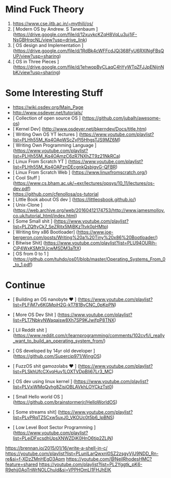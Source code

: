 # Mind Fuck Theory
1. https://www.cse.iitb.ac.in/~mythili/os/
2. [ Modern OS by Andrew. S Tanenbaum ] (https://drive.google.com/file/d/12xuvkcKZqH8VqLu3uj1iF-NsGBHrqcNL/view?usp=drive_link)
3. [ OS design and Implementation ] (https://drive.google.com/file/d/1RdBk4cWFFcdJQj368FyU6RXlNgFBsQUP/view?usp=sharing)
4. [ OS in Three Pieces ] (https://drive.google.com/file/d/1ehwopByCLaqC4hYyWTqZFJJpENijnNbK/view?usp=sharing)

# Some Interesting Stuff

- https://wiki.osdev.org/Main_Page
- http://www.osdever.net/tutorials/
- [ Collection of open source OS ] (https://github.com/jubalh/awesome-os)
- [ Kernel Dev] (http://www.osdever.net/bkerndev/Docs/title.htm)
- [ Writing Own OS YT lectures ] (https://www.youtube.com/playlist?list=PLHh55M_Kq4OApWScZyPl5HhgsTJS9MZ6M)
- [ Writing Own Programming Language ] (https://www.youtube.com/playlist?list=PLHh55M_Kq4OAmzC6zR7NXhZT9z21NkRCa)
- [ Linux From Scratch YT ] (https://www.youtube.com/playlist?list=PLHh55M_Kq4OAPznDEcgnkQsbjgvG-QFBR)
- [ Linux From Scratch Web ] (https://www.linuxfromscratch.org/)
- [ Cool Stuff ] (https://www.cs.bham.ac.uk/~exr/lectures/opsys/10_11/lectures/os-dev.pdf)
- https://github.com/cfenollosa/os-tutorial
- [ Little Book about OS dev ] (https://littleosbook.github.io/)
- [ Unix-Clone ] (https://web.archive.org/web/20160412174753/http://www.jamesmolloy.co.uk/tutorial_html/index.html)
- [ Some Small shit ] (https://www.youtube.com/playlist?list=PLZQftyCk7_SeZRitx5MjBKzTtvk0pHMtp)
- [ Writing tiny x86 Bootloader] (https://www.joe-bergeron.com/posts/Writing%20a%20Tiny%20x86%20Bootloader/)
- [ Bitwise Shit] (https://www.youtube.com/playlist?list=PLU94OURih-CiP4WxKSMt3UcwMSDM3aTtX)
- [ OS from 0 to 1 ] (https://github.com/tuhdo/os01/blob/master/Operating_Systems_From_0_to_1.pdf)

# Continue
- [ Building an OS nanobyte ❤️  ] (https://www.youtube.com/playlist?list=PLFjM7v6KGMpiH2G-kT781ByCNC_0pKpPN)
- [ More OS Dev Shit ] (https://www.youtube.com/playlist?list=PLT7NbkyNWaqajsw8Xh7SP9KJwjfpP8TNX)
- [ Lil Reddit shit ] (https://www.reddit.com/r/learnprogramming/comments/102cvfj/i_really_want_to_build_an_operating_system_from/)
- [ OS developed by 14yr old developer ] (https://github.com/Supercip971/WingOS)

- [ FuzzOS shit gamozolabs ❤️ ] (https://www.youtube.com/playlist?list=PLSkhUfcCXvqHuv1LOXTVDpBIi67Lr3_MC)
- [ OS dev using linux kernel ] (https://www.youtube.com/playlist?list=PLVxiWMqQvhg8ZisiOBLAVkhLOYCkzTst0)
- [ Small Hello world OS ] (https://github.com/brainstormerjr/HelloWorldOS)
- [ Some streams shit] (https://www.youtube.com/playlist?list=PLvPRqTZ5Cxw5uxJ0_VKOUc0t5b6_IpBNS)
- [ Low Level Boot Sector Programming ] (https://www.youtube.com/playlist?list=PLeiDFxcsdhUpsXNWZDjK0HnO6tjp2ZLjN)

https://brennan.io/2015/01/16/write-a-shell-in-c/
https://youtube.com/playlist?list=PLunILarQwxnl0SZ2zsgyVjU9NDD_Rn-re&si=f-XDzZMnHEgD3Apm
https://youtube.com/@NeilRhodesHMC?feature=shared
https://youtube.com/playlist?list=PL2Yggtk_pK6-R9ehjj0AoTnWrNOLChuld&si=VPPHOmLI1FHJhElK
